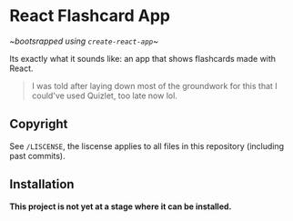 # React Flashcard App
*\~bootsrapped using `create-react-app`\~*

Its exactly what it sounds like: an app that
shows flashcards made with React.

> I was told after laying down most of the 
> groundwork for this that I could've used
> Quizlet, too late now lol.

## Copyright

See `/LISCENSE`, the liscense applies to all files
in this repository (including past commits).

## Installation

**This project is not yet at a stage where it can
be installed.**
